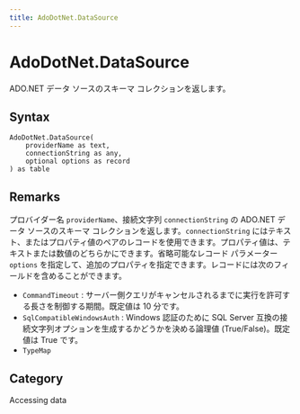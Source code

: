 ```yaml
---
title: AdoDotNet.DataSource
---
```


# AdoDotNet.DataSource


ADO.NET データ ソースのスキーマ コレクションを返します。


## Syntax

```powerquery
AdoDotNet.DataSource(
    providerName as text,
    connectionString as any,
    optional options as record
) as table
```


## Remarks

プロバイダー名 <code>providerName</code>、接続文字列 <code>connectionString</code> の ADO.NET データ ソースのスキーマ コレクションを返します。<code>connectionString</code> にはテキスト、またはプロパティ値のペアのレコードを使用できます。プロパティ値は、テキストまたは数値のどちらかにできます。省略可能なレコード パラメーター <code>options</code> を指定して、追加のプロパティを指定できます。レコードには次のフィールドを含めることができます。    <ul><li><code>CommandTimeout</code> : サーバー側クエリがキャンセルされるまでに実行を許可する長さを制御する期間。既定値は 10 分です。</li><li><code>SqlCompatibleWindowsAuth</code> : Windows 認証のために SQL Server 互換の接続文字列オプションを生成するかどうかを決める論理値 (True/False)。既定値は True です。</li><li><code>TypeMap</code></li></ul>



## Category
Accessing data
